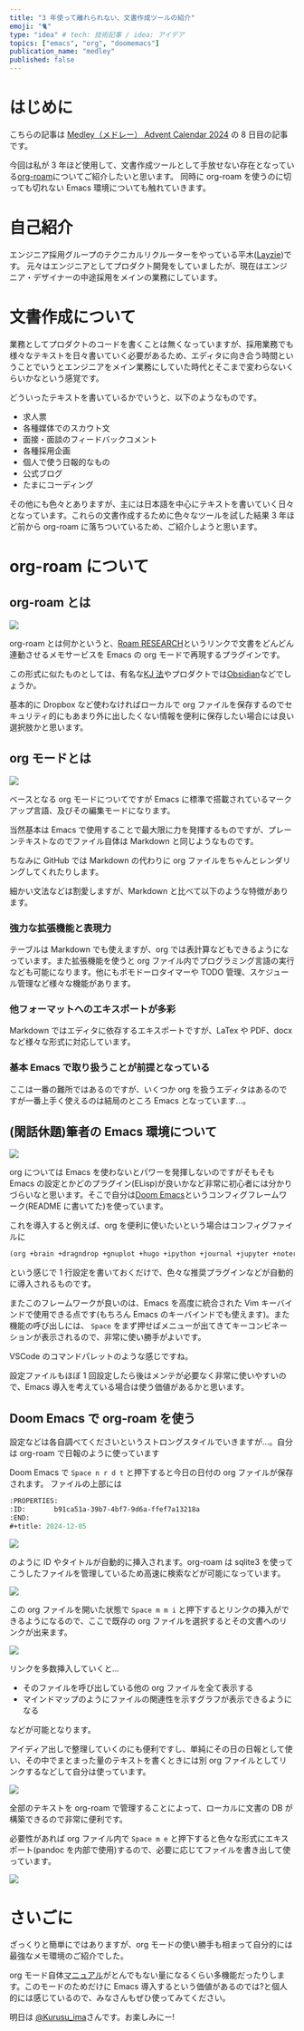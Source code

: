 ```yaml
---
title: "3 年使って離れられない、文書作成ツールの紹介"
emoji: "🐈"
type: "idea" # tech: 技術記事 / idea: アイデア
topics: ["emacs", "org", "doomemacs"]
publication_name: "medley"
published: false
---
```

# はじめに

こちらの記事は [Medley（メドレー） Advent Calendar 2024](https://qiita.com/advent-calendar/2024/medley) の 8 日目の記事です。

今回は私が 3 年ほど使用して、文書作成ツールとして手放せない存在となっている[org-roam](https://www.orgroam.com/)についてご紹介したいと思います。
同時に org-roam を使うのに切っても切れない Emacs 環境についても触れていきます。

# 自己紹介

エンジニア採用グループのテクニカルリクルーターをやっている平木([Layzie](https://github.com/Layzie))です。
元々はエンジニアとしてプロダクト開発をしていましたが、現在はエンジニア・デザイナーの中途採用をメインの業務にしています。

# 文書作成について

業務としてプロダクトのコードを書くことは無くなっていますが、採用業務でも様々なテキストを日々書いていく必要があるため、エディタに向き合う時間ということでいうとエンジニアをメイン業務にしていた時代とそこまで変わらないくらいかなという感覚です。

どういったテキストを書いているかでいうと、以下のようなものです。

- 求人票
- 各種媒体でのスカウト文
- 面接・面談のフィードバックコメント
- 各種採用企画
- 個人で使う日報的なもの
- 公式ブログ
- たまにコーディング

その他にも色々とありますが、主には日本語を中心にテキストを書いていく日々となっています。これらの文書作成するために色々なツールを試した結果 3 年ほど前から org-roam に落ちついているため、ご紹介しようと思います。

# org-roam について

## org-roam とは

![](/images/introduce_org-roam/org-roam.png)

org-roam とは何かというと、[Roam RESEARCH](https://roamresearch.com/)というリンクで文書をどんどん連動させるメモサービスを Emacs の org モードで再現するプラグインです。

この形式に似たものとしては、有名な[KJ 法](https://ja.wikipedia.org/wiki/KJ%E6%B3%95)やプロダクトでは[Obsidian](https://obsidian.md/)などでしょうか。

基本的に Dropbox など使わなければローカルで org ファイルを保存するのでセキュリティ的にもあまり外に出したくない情報を便利に保存したい場合には良い選択肢かと思います。

## org モードとは

![](/images/introduce_org-roam/org-mode.png)

ベースとなる org モードについてですが Emacs に標準で搭載されているマークアップ言語、及びその編集モードになります。

当然基本は Emacs で使用することで最大限に力を発揮するものですが、プレーンテキストなのでファイル自体は Markdown と同じようなものです。

ちなみに GitHub では Markdown の代わりに org ファイルをちゃんとレンダリングしてくれたりします。

細かい文法などは割愛しますが、Markdown と比べて以下のような特徴があります。

### 強力な拡張機能と表現力

テーブルは Markdown でも使えますが、org では表計算などもできるようになっています。また拡張機能を使うと org ファイル内でプログラミング言語の実行なども可能になります。他にもポモドーロタイマーや TODO 管理、スケジュール管理など様々な機能があります。

### 他フォーマットへのエキスポートが多彩

Markdown ではエディタに依存するエキスポートですが、LaTex や PDF、docx など様々な形式に対応しています。

### 基本 Emacs で取り扱うことが前提となっている

ここは一番の難所ではあるのですが、いくつか org を扱うエディタはあるのですが一番上手く使えるのは結局のところ Emacs となっています…。

## (閑話休題)筆者の Emacs 環境について

![](/images/introduce_org-roam/doomemacs.png)

org については Emacs を使わないとパワーを発揮しないのですがそもそも Emacs の設定とかどのプラグイン(ELisp)が良いかなど非常に初心者には分かりづらいなと思います。そこで自分は[Doom Emacs](https://github.com/doomemacs/doomemacs)というコンフィグフレームワーク(README に書いてた)を使っています。

これを導入すると例えば、org を便利に使いたいという場合はコンフィグファイルに

``` commonlisp
(org +brain +dragndrop +gnuplot +hugo +ipython +journal +jupyter +noter +pandoc +pomodoro +present +pretty +roam2)
```

という感じで 1 行設定を書いておくだけで、色々な推奨プラグインなどが自動的に導入されるものです。

またこのフレームワークが良いのは、Emacs を高度に統合された Vim キーバインドで使用できる点です(もちろん Emacs のキーバインドでも使えます)。また機能の呼び出しには、 `Space` をまず押せばメニューが出てきてキーコンビネーションが表示されるので、非常に使い勝手がよいです。

VSCode のコマンドパレットのような感じですね。

設定ファイルもほぼ 1 回設定したら後はメンテが必要なく非常に使いやすいので、Emacs 導入を考えている場合は使う価値があるかと思います。

## Doom Emacs で org-roam を使う

設定などは各自調べてくださいというストロングスタイルでいきますが…。自分は org-roam で日報のように使っています

Doom Emacs で `Space n r d t` と押下すると今日の日付の org ファイルが保存されます。 ファイルの上部には

``` commonlisp
:PROPERTIES:
:ID:       b91ca51a-39b7-4bf7-9d6a-ffef7a13218a
:END:
#+title: 2024-12-05
```

![](/images/introduce_org-roam/org-roam_1.png)

のように ID やタイトルが自動的に挿入されます。org-roam は sqlite3 を使ってこうしたファイルを管理しているため高速に検索などが可能になっています。

![](/images/introduce_org-roam/org-roam_2.png)

この org ファイルを開いた状態で `Space m m i` と押下するとリンクの挿入ができるようになるので、ここで既存の org ファイルを選択するとその文書へのリンクが出来ます。

![](/images/introduce_org-roam/org-roam_3.png)

リンクを多数挿入していくと…

- そのファイルを呼び出している他の org ファイルを全て表示する
- マインドマップのようにファイルの関連性を示すグラフが表示できるようになる

などが可能となります。

アイディア出しで整理していくのにも便利ですし、単純にその日の日報として使い、その中でまとまった量のテキストを書くときには別 org ファイルとしてリンクするなどして自分は使っています。

![](/images/introduce_org-roam/org-roam_4.png)

全部のテキストを org-roam で管理することによって、ローカルに文書の DB が構築できるので非常に便利です。

必要性があれば org ファイル内で `Space m e` と押下すると色々な形式にエキスポート(pandoc を内部で使用)するので、必要に応じてファイルを書き出して使っています。

![](/images/introduce_org-roam/org-roam_5.png)

# さいごに
ざっくりと簡単にではありますが、org モードの使い勝手も相まって自分的には最強なメモ環境のご紹介でした。

org モード自体[マニュアル](https://orgmode.org/manual/)がとんでもない量になるくらい多機能だったりします。このモードのためだけに Emacs 導入するという価値があるのでは?と個人的には感じているので、みなさんもぜひ使ってみてください。

明日は [@Kurusu\_ima](https://qiita.com/Kurusu_ima)さんです。お楽しみにー!
